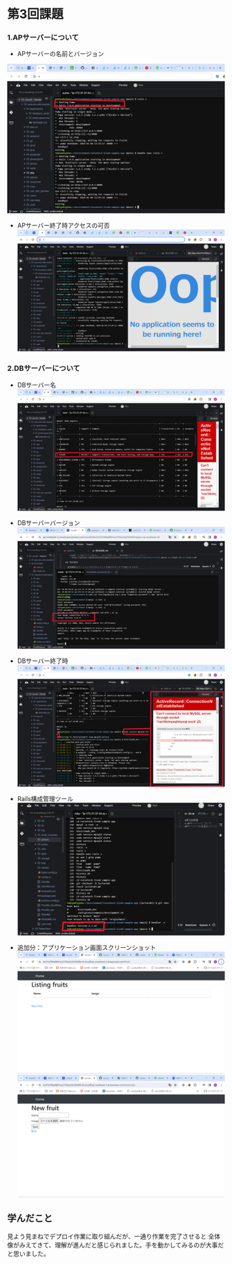 # 第3回課題
### 1.APサーバーについて
+ APサーバーの名前とバージョン

![AP名バージョン](./pictures/APサーバー名前バージョン.png)

+ APサーバー終了時アクセスの可否
![AP終了時](./pictures/APサーバー終了時.png)

### 2.DBサーバーについて
+ DBサーバー名
![DBサーバー名](./pictures/DBサーバー名.png)

+ DBサーバーバージョン
![DBサーバーバージョン](./pictures/DBサーバーバージョン.png)

+ DBサーバー終了時
![DBサーバー終了時](./pictures/DBサーバー終了時.png)

+ Rails構成管理ツール
![Rails構成管理ツール](./pictures/Rails構成管理ツール.png)



+ 追加分：アプリケーション画面スクリーンショット
![appfront.png](./pictures/appfront.png)
![appback.png](./pictures/appback.png)


## 学んだこと
見よう見まねでデプロイ作業に取り組んだが、一通り作業を完了させると
全体像がみえてきて、理解が進んだと感じられました。手を動かしてみるのが大事だと思いました。
